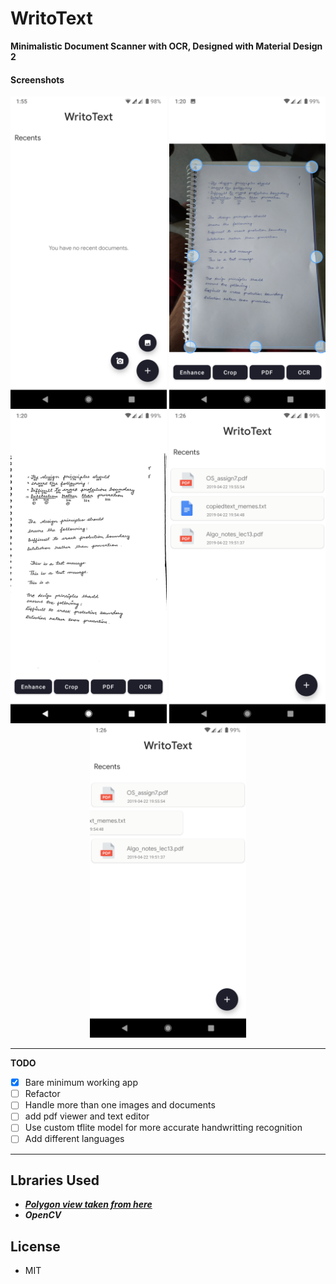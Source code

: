 # WritoText

**Minimalistic Document Scanner with OCR, Designed with Material Design 2**

#### Screenshots
<p align="center">
  <img height ="500" src="https://github.com/MgeeeeK/WritoText/blob/master/screenshots/01.png">
  <img height ="500" src="https://raw.githubusercontent.com/MgeeeeK/WritoText/master/screenshots/2.png">
  <img height ="500" src="https://raw.githubusercontent.com/MgeeeeK/WritoText/master/screenshots/3.png">
  <img height ="500" src="https://raw.githubusercontent.com/MgeeeeK/WritoText/master/screenshots/4.png">
  <img height ="500" src="https://raw.githubusercontent.com/MgeeeeK/WritoText/master/screenshots/5.png">
</p>

---
**TODO**
- [x] Bare minimum working app
- [ ] Refactor
- [ ] Handle more than one images and documents 
- [ ] add pdf viewer and text editor
- [ ] Use custom tflite model for more accurate handwritting recognition
- [ ] Add different languages
---


Lbraries Used
-------
  - [***Polygon view taken from here***](https://github.com/jhansireddy/AndroidScannerDemo)
  - ***OpenCV***


License
-------
  - MIT
